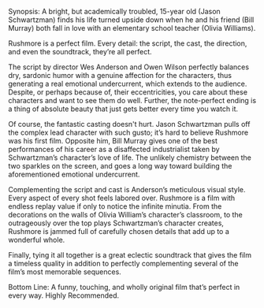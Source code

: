 Synopsis: A bright, but academically troubled, 15-year old (Jason Schwartzman) finds his life turned upside down when he and his friend (Bill Murray) both fall in love with an elementary school teacher (Olivia Williams).

Rushmore is a perfect film.  Every detail: the script, the cast, the direction, and even the soundtrack, they’re all perfect.

The script by director Wes Anderson and Owen Wilson perfectly balances dry, sardonic humor with a genuine affection for the characters, thus generating a real emotional undercurrent, which extends to the audience.  Despite, or perhaps because of, their eccentricities, you care about these characters and want to see them do well.  Further, the note-perfect ending is a thing of absolute beauty that just gets better every time you watch it.

Of course, the fantastic casting doesn't hurt.  Jason Schwartzman pulls off the complex lead character with such gusto; it’s hard to believe Rushmore was his first film.  Opposite him, Bill Murray gives one of the best performances of his career as a disaffected industrialist taken by Schwartzman’s character’s love of life.  The unlikely chemistry between the two sparkles on the screen, and goes a long way toward building the aforementioned emotional undercurrent.

Complementing the script and cast is Anderson’s meticulous visual style.  Every aspect of every shot feels labored over.  Rushmore is a film with endless replay value if only to notice the infinite minutia.  From the decorations on the walls of Olivia William’s character’s classroom, to the outrageously over the top plays Schwartzman’s character creates, Rushmore is jammed full of carefully chosen details that add up to a wonderful whole.

Finally, tying it all together is a great eclectic soundtrack that gives the film a timeless quality in addition to perfectly complementing several of the film’s most memorable sequences.

Bottom Line: A funny, touching, and wholly original film that’s perfect in every way.  Highly Recommended.